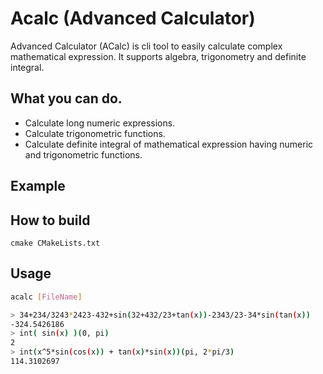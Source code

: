 # Acalc (Advanced Calculator)

Advanced Calculator (ACalc) is cli tool to easily calculate complex mathematical expression. It supports algebra, trigonometry and definite integral.

## What you can do.
- Calculate long numeric expressions.
- Calculate trigonometric functions.
- Calculate definite integral of mathematical expression having numeric and trigonometric functions.

## Example
## How to build
```
cmake CMakeLists.txt
```

## Usage
```bash
acalc [FileName]
```

```bash
> 34+234/3243*2423-432+sin(32+432/23+tan(x))-2343/23-34*sin(tan(x))
-324.5426186
> int( sin(x) )(0, pi)
2
> int(x^5*sin(cos(x)) + tan(x)*sin(x))(pi, 2*pi/3)
114.3102697
```
